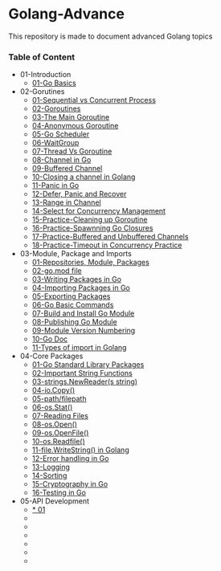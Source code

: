 # Golang-Advance
This repository is made to document advanced Golang topics

### Table of Content
* 01-Introduction
    * [01-Go Basics](https://github.com/nilanjanb3/golang.git)
* 02-Gorutines
    * [01-Sequential vs Concurrent Process](https://blog.bitsrc.io/sequential-vs-concurrent-vs-parallelism-87d1907e5be0)
    * [02-Goroutines](https://www.freecodecamp.org/news/concurrent-programming-in-go/)
    * [03-The Main Goroutine](https://www.educative.io/answers/what-is-a-goroutine)
    * [04-Anonymous Goroutine](https://www.tutorialspoint.com/anonymous-goroutines-in-golang)
    * [05-Go Scheduler](https://www.kelche.co/blog/go/golang-scheduling/)
    * [06-WaitGroup](https://www.geeksforgeeks.org/using-waitgroup-in-golang/)
    * [07-Thread Vs Goroutine](https://www.tutorialspoint.com/goroutine-vs-thread-in-golang)
    * [08-Channel in Go](https://www.geeksforgeeks.org/channel-in-golang/)
    * [09-Buffered Channel](https://www.geeksforgeeks.org/buffered-channel-in-golang/)
    * [10-Closing a channel in Golang](https://www.scaler.com/topics/golang/closing-the-channel-in-golang/)
    * [11-Panic in Go](https://www.geeksforgeeks.org/panic-in-golang/)
    * [12-Defer, Panic and Recover](https://go.dev/blog/defer-panic-and-recover)
    * [13-Range in Channel](https://techwasti.com/range-over-channel-in-go-lang)
    * [14-Select for Concurrency Management](https://www.geeksforgeeks.org/select-statement-in-go-language/)
    * [15-Practice-Cleaning up Goroutine](https://medium.com/codezillas/golang-leaky-goroutines-and-how-to-clean-them-30b505417028)
    * [16-Practice-Spawnning Go Closures](./src/07-spawning_goroutine_clousures.go)
    * [17-Practice-Buffered and Unbuffered Channels](https://www.scaler.com/topics/golang/buffered-and-unbuffered-channel-in-golang/)
    * [18-Practice-Timeout in Concurrency Practice](https://go.dev/blog/concurrency-timeouts)
* 03-Module, Package and Imports
    * [01-Repositories, Module, Packages](https://www.workfall.com/learning/blog/how-to-use-go-modules-for-package-management/)
    * [02-go.mod file](https://go.dev/doc/modules/gomod-ref)
    * [03-Writing Packages in Go](https://medium.com/mindorks/how-to-create-a-package-in-go-ae4e79b95241)
    * [04-Importing Packages in Go](https://www.digitalocean.com/community/tutorials/importing-packages-in-go)
    * [05-Exporting Packages](https://www.callicoder.com/golang-packages/)
    * [06-Go Basic Commands](https://mayurwadekar2.medium.com/golangs-go-build-command-f471a5e8535d)
    * [07-Build and Install Go Module](https://www.geeksforgeeks.org/how-to-build-and-install-go-program/)
    * [08-Publishing Go Module](https://www.digitalocean.com/community/tutorials/how-to-distribute-go-modules)
    * [09-Module Version Numbering](https://go.dev/doc/modules/version-numbers)
    * [10-Go Doc](https://godocs.io/cmd/go)
    * [11-Types of import in Golang](https://www.geeksforgeeks.org/import-in-golang/)
* 04-Core Packages
    * [01-Go Standard Library Packages](https://pkg.go.dev/std)
    * [02-Important String Functions](https://www.golangprograms.com/golang/string-functions/)
    * [03-strings.NewReader(s string)](https://pkg.go.dev/strings#NewReader)
    * [04-io.Copy()](https://www.geeksforgeeks.org/io-copy-function-in-golang-with-examples/)
    * [05-path/filepath](https://pkg.go.dev/path/filepath)
    * [06-os.Stat()](https://www.golinuxcloud.com/golang-os-stat/)
    * [07-Reading Files](https://gobyexample.com/reading-files)
    * [08-os.Open()](https://pkg.go.dev/os)
    * [09-os.OpenFile()](https://pkg.go.dev/os#OpenFile)
    * [10-os.Readfile()](https://pkg.go.dev/os#ReadFile)
    * [11-file.WriteString() in Golang](https://golangbot.com/write-files/)
    * [12-Error handling in Go](https://go.dev/blog/error-handling-and-go)
    * [13-Logging](https://www.honeybadger.io/blog/golang-logging/)
    * [14-Sorting](https://gobyexample.com/sorting)
    * [15-Cryptography in Go](https://pkg.go.dev/crypto/md5@go1.21.5#example-Sum)
    * [16-Testing in Go](https://go.dev/doc/tutorial/add-a-test)
* 05-API Development
    * [* 01]()
    * []()
    * []()
    * []()
    * []()
    * []()
    * []()
    